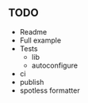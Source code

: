 
## TODO
- Readme
- Full example
- Tests
    - lib
    - autoconfigure
- ci
- publish
- spotless formatter